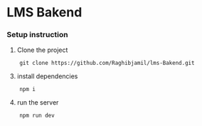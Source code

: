 # LMS Bakend

### Setup instruction

1. Clone the project

```
    git clone https://github.com/Raghibjamil/lms-Bakend.git
```


3. install dependencies

```
    npm i
```

4. run the server

```
    npm run dev
```
